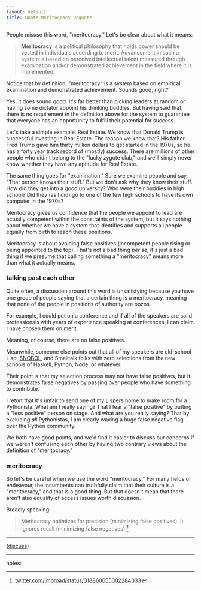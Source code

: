 ```yaml
---
layout: default
title: Quote Meritocracy Unquote
---
```


People misuse this word, "meritocracy." Let's be clear about what it means:

> **Meritocracy** is a political philosophy that holds power should be vested in individuals according to merit. Advancement in such a system is based on perceived intellectual talent measured through examination and/or demonstrated achievement in the field where it is implemented.

Notice that by definition, "meritocracy" is a system based on empirical examination and demonstrated achievement. Sounds good, right?

Yes, it does sound good. It's far better than picking leaders at random or having some dictator appoint his drinking buddies. But having said that, there is no requirement in the definition above for the system to guarantee that everyone has an opportunity to fulfill their potential for success.

Let's take a simple example: Real Estate. We know that Donald Trump is successful investing in Real Estate. The reason we know that? His father Fred Trump gave him thirty million dollars to get started in the 1970s, so he has a forty year track record of (mostly) success. There are millions of other people who didn't belong to the "lucky zygote club," and we'll simply never know whether they have any aptitude for Real Estate.

The same thing goes for "examination." Sure we examine people and say, "That person knows their stuff." But we don't ask why they know their stuff. How did they get into a good university? Who were their buddies in high school? Did they (as I did) go to one of the few high schools to have its own computer in the 1970s?

Meritocracy gives us confidence that the people we appoint to lead are actually competent within the constraints of the system, but it says nothing about whether we have a system that identifies and supports all people equally from birth to reach these positions.

Meritocracy is about avoiding false positives (incompetent people rising or being appointed to the top). That's not a bad thing *per se*, it's just a bad thing if we presume that calling something a "meritocracy" means more than what it actually means.

### talking past each other

Quite often, a discussion around this word is unsatisfying because you have one group of people saying that a certain thing is a meritocracy, meaning that none of the people in positions of authority are bozos.

For example, I could put on a conference and if all of the speakers are solid professionals with years of experience speaking at conferences, I can claim I have chosen them on merit.

Meaning, of course, there are no false positives.

Meanwhile, someone else points out that all of my speakers are old-school Lisp, [SNOBOL], and Smalltalk folks with zero selections from the new schools of Haskell, Python, Node, or whatever.

Their point is that my selection process may not have false positives, but it demonstrates false negatives by passing over people who have something to contribute.

I retort that it's unfair to send one of my Lispers home to make room for a Pythonista. What am I really saying? That I fear a "false positive" by putting a "less positive" person on stage. And what are you really saying? That by excluding *all* Pythonistas, I am clearly waving a huge false negative flag over the Python community.

We both have good points, and we'd find it easier to discuss our concerns if we weren't confusing each other by having two contrary views about the definition of "meritocracy."

### meritocracy

So let's be careful when we use the word "meritocracy." For many fields of endeavour, the incumbents can truthfully claim that their culture is a "meritocracy," and that is a good thing. But that doesn't mean that there aren't also equality of access issues worth discussion.

Broadly speaking:

> Meritocracy optimizes for precision (minimizing false positives). It ignores recall (minimizing false negatives).[^broad]

[^broad]: [twitter.com/jmbroad/status/318860655002284033](https://twitter.com/jmbroad/status/318860655002284033)

---

([discuss](https://news.ycombinator.com/item?id=5476673))

---

notes:

[SNOBOL]: ftp://ftp.cs.arizona.edu/snobol/gb.pdf "The Legendary 'Green Book'"